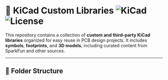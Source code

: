# 🧰 KiCad Custom Libraries ![KiCad](https://img.shields.io/badge/Made%20with-KiCad-blue?logo=kicad) ![License](https://img.shields.io/badge/license-MIT-green)

This repository contains a collection of **custom and third-party KiCad libraries** organized for easy reuse in PCB design projects. It includes **symbols**, **footprints**, and **3D models**, including curated content from SparkFun and other sources.

---

## 📁 Folder Structure

